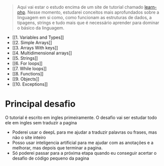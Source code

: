 > Aqui vai estar o estudo encima de um site de tutorial chamado [learn-php](https://www.learn-php.org/). 
> Nesse momento, estudarei conceitos mais aprofundados sobre a linguagem em si como, como funcionam as estruturas de dados, a tipagens, strings e tudo mais que é necessário aprender para dominar o básico da linguagem.

- [[1. Variables and Types]]
- [[2. Simple Arrays]]
- [[3. Arrays With keys]]
- [[4. Multidimensional arrays]]
- [[5. Strings]]
- [[6. For loops]]
- [[7. While loops]]
- [[8. Functions]]
- [[9. Objects]]
- [[10. Exceptions]]
# Principal desafio

O tutorial é escrito em ingles primeiramente. O desafio vai ser estudar todo ele em ingles sem traduzir a pagina
- Poderei usar o deepL para me ajudar a traduzir palavras ou frases, mas não o site inteiro
- Posso usar inteligencia artificial para me ajudar com as anotações e a melhorar, mas depois que terminar a pagina.
- Só poderei passar para a próxima etapa quando eu conseguir acertar o desafio de código pequeno da pagina
